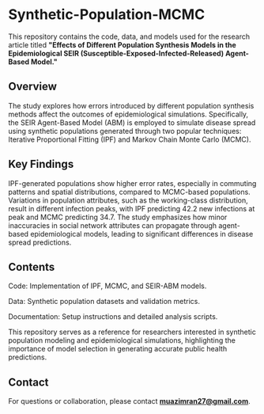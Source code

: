 # Synthetic-Population-MCMC

This repository contains the code, data, and models used for the research article titled **"Effects of Different Population Synthesis Models in the Epidemiological SEIR (Susceptible-Exposed-Infected-Released) Agent-Based Model."**

## Overview

The study explores how errors introduced by different population synthesis methods affect the outcomes of epidemiological simulations. Specifically, the SEIR Agent-Based Model (ABM) is employed to simulate disease spread using synthetic populations generated through two popular techniques: Iterative Proportional Fitting (IPF) and Markov Chain Monte Carlo (MCMC).

## Key Findings

IPF-generated populations show higher error rates, especially in commuting patterns and spatial distributions, compared to MCMC-based populations.
Variations in population attributes, such as the working-class distribution, result in different infection peaks, with IPF predicting 42.2 new infections at peak and MCMC predicting 34.7.
The study emphasizes how minor inaccuracies in social network attributes can propagate through agent-based epidemiological models, leading to significant differences in disease spread predictions.

## Contents

Code: Implementation of IPF, MCMC, and SEIR-ABM models.

Data: Synthetic population datasets and validation metrics.

Documentation: Setup instructions and detailed analysis scripts.

This repository serves as a reference for researchers interested in synthetic population modeling and epidemiological simulations, highlighting the importance of model selection in generating accurate public health predictions.

## Contact
For questions or collaboration, please contact **muazimran27@gmail.com**.
